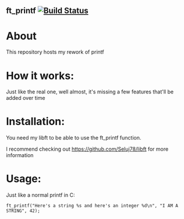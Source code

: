## ft_printf [![Build Status](https://travis-ci.org/Seluj78/ft_printf.svg?branch=master)](https://travis-ci.org/Seluj78/ft_printf)

# About
This repository hosts my rework of printf

# How it works:

Just like the real one, well almost, it's missing a few features that'll be added over time

# Installation:

You need my libft to be able to use the ft_printf function.

I recommend checking out https://github.com/Seluj78/libft for more information

# Usage:

Just like a normal printf in C:

`ft_printf("Here's a string %s and here's an integer %d\n", "I AM A STRING", 42);`
